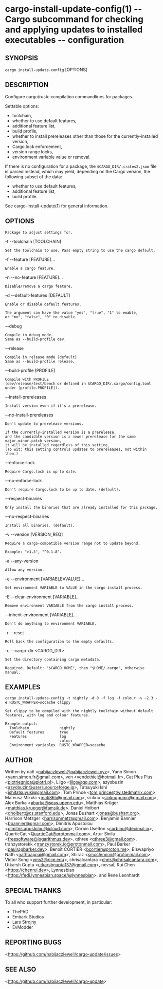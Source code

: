 cargo-install-update-config(1) -- Cargo subcommand for checking and applying updates to installed executables -- configuration
==============================================================================================================================

## SYNOPSIS

`cargo install-update-config` [OPTIONS] <PACKAGE>

## DESCRIPTION

Configure cargo/rustc compilation commandlines for packages.

Settable options:

  * toolchain,
  * whether to use default features,
  * additional feature list,
  * build profile,
  * whether to install prereleases other than those for the currently-installed version,
  * Cargo.lock enforcement,
  * version range locks,
  * environment variable value or removal.

If there is no configuration for a package,
the `$CARGO_DIR/.crates2.json` file is parsed instead,
which may yield, depending on the Cargo version, the following subset of the data:

  * whether to use default features,
  * additional feature list,
  * build profile.

See cargo-install-update(1) for general information.

## OPTIONS

  <PACKAGE>

    Package to adjust settings for.

  -t --toolchain [TOOLCHAIN]

    Set the toolchain to use. Pass empty string to use the cargo default.

  -f --feature [FEATURE]...

    Enable a cargo feature.

  -n --no-feature [FEATURE]...

    Disable/remove a cargo feature.

  -d --default-features [DEFAULT]

    Enable or disable default features.

    The argument can have the value "yes", "true", "1" to enable,
    or "no", "false", "0" to disable.

  --debug

    Compile in debug mode.
    Same as --build-profile dev.

  --release

    Compile in release mode (default).
    Same as --build-profile release.

  --build-profile [PROFILE]

    Compile with PROFILE
    (dev/release/test/bench or defined in $CARGO_DIR/.cargo/config.toml under [profile.PROFILE]).

  --install-prereleases

    Install version even if it's a prerelease.

  --no-install-prereleases

    Don't update to prerelease versions.

    If the currently-installed version is a prerelease,
    and the candidate version is a newer prerelease for the same major.minor.patch version,
    it will be installed regardless of this setting.
    (To wit: this setting controls updates to prereleases, not within them.)

  --enforce-lock

    Require Cargo.lock is up to date.

  --no-enforce-lock

    Don't require Cargo.lock to be up to date. (default).

  --respect-binaries

    Only install the binaries that are already installed for this package.

  --no-respect-binaries

    Install all binaries. (default).

  -v --version [VERSION_REQ]

    Require a cargo-compatible version range not to update beyond.

    Example: ">1.3", "^0.1.8".

  -a --any-version

    Allow any version.

  -e --environment [VARIABLE=VALUE]...

    Set environment VARIABLE to VALUE in the cargo install process.

  -E --clear-environment [VARIABLE]...

    Remove environment VARIABLE from the cargo install process.

  --inherit-environment [VARIABLE]...

    Don't do anything to environment VARIABLE.

  -r --reset

    Roll back the configuration to the empty defaults.

  -c --cargo-dir <CARGO_DIR>

    Set the directory containing cargo metadata.

    Required. Default: "$CARGO_HOME", then "$HOME/.cargo", otherwise manual.

## EXAMPLES

  `cargo install-update-config -t nightly -d 0 -f log -f colour -v ~2.3 -e RUSTC_WRAPPER=sccache clippy`

    Set clippy to be compiled with the nightly toolchain without default
    features, with log and colour features.

    Example output:
      Toolchain              nightly
      Default features       true
      Features               log
                             colour
      Environment variables  RUSTC_WRAPPER=sccache

## AUTHOR

Written by наб &lt;<nabijaczleweli@nabijaczleweli.xyz>&gt;,
           Yann Simon &lt;<yann.simon.fr@gmail.com>&gt;,
           ven &lt;<vendethiel@hotmail.fr>&gt;,
           Cat Plus Plus &lt;<piotrlegnica@piotrl.pl>&gt;,
           Liigo &lt;<liigo@qq.com>&gt;,
           azyobuzin &lt;<azyobuzin@users.sourceforge.jp>&gt;,
           Tatsuyuki Ishi &lt;<ishitatsuyuki@gmail.com>&gt;,
           Tom Prince &lt;<tom.prince@twistedmatrix.com>&gt;,
           Mateusz Mikuła &lt;<mati865@gmail.com>&gt;,
           sinkuu &lt;<sinkuupump@gmail.com>&gt;,
           Alex Burka &lt;<aburka@seas.upenn.edu>&gt;,
           Matthias Krüger &lt;<matthias.krueger@famsik.de>&gt;,
           Daniel Holbert &lt;<dholbert@cs.stanford.edu>&gt;,
           Jonas Bushart &lt;<jonas@bushart.org>&gt;,
           Harrison Metzger &lt;<harrisonmetz@gmail.com>&gt;,
           Benjamin Bannier &lt;<bbannier@gmail.com>&gt;,
           Dimitris Apostolou &lt;<dimitris.apostolou@icloud.com>&gt;,
           Corbin Uselton &lt;<corbinu@decimal.io>&gt;,
           QuarticCat &lt;<QuarticCat@protonmail.com>&gt;,
           Artur Sinila &lt;<freesoftware@logarithmus.dev>&gt;,
           qthree &lt;<qthree3@gmail.com>&gt;,
           tranzystorekk &lt;<tranzystorek.io@protonmail.com>&gt;,
           Paul Barker &lt;<paul@pbarker.dev>&gt;,
           Benoît CORTIER &lt;<bcortier@proton.me>&gt;,
           Biswapriyo Nath &lt;<nathbappai@gmail.com>&gt;,
           Shiraz &lt;<smcclennon@protonmail.com>&gt;,
           Victor Song &lt;<vms2@rice.edu>&gt;,
           chrisalcantara &lt;<chris@chrisalcantara.com>&gt;,
           Utkarsh Gupta &lt;<utkarshgupta137@gmail.com>&gt;,
           nevsal,
           Rui Chen &lt;<https://chenrui.dev>&gt;,
           Lynnesbian &lt;<https://fedi.lynnesbian.space/@lynnesbian>&gt;,
       and Rene Leonhardt

## SPECIAL THANKS

To all who support further development, in particular:

  * ThePhD
  * Embark Studios
  * Lars Strojny
  * EvModder

## REPORTING BUGS

&lt;<https://github.com/nabijaczleweli/cargo-update/issues>&gt;

## SEE ALSO

&lt;<https://github.com/nabijaczleweli/cargo-update>&gt;
